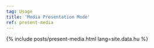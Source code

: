 ```yaml
---
tag: Usage
title: 'Media Presentation Mode'
ref: present-media
---
```


{% include posts/present-media.html lang=site.data.hu %}
